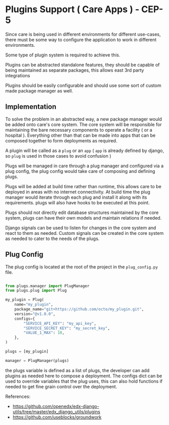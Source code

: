 # Plugins Support ( Care Apps ) - CEP-5

Since care is being used in different environments for different use-cases, there must be some way to configure the application to work
in different environments.

Some type of plugin system is required to achieve this.

Plugins can be abstracted standalone features, they should be capable of being maintained as separate packages, this allows east 3rd party integrations

Plugins should be easily configurable and should use some sort of custom made package manager as well.

## Implementation

To solve the problem in an abstracted way, a new package manager would be added onto care's core system. The core system
will be responsible for maintaining the bare necessary components to operate a facility ( or a hospital ). Everything other
than that can be made into apps that can be composed together to form deployments as required. 

A plugin will be called as a `plug` or an `app` ( `app` is already defined by django, so `plug` is used in those cases to avoid confusion ) 

Plugs will be managed in care through a plug manager and configured via a plug config, the plug config would take care of composing and defining plugs.  

Plugs will be added at build time rather than runtime, this allows care to be deployed in areas with no internet connectivity. At build time
the plug manager would iterate through each plug and install it along with its requirements. plugs will also have hooks to be executed at this point.

Plugs should not directly edit database structures maintained by the core system, plugs can have their own models and maintain relations if needed. 

Django signals can be used to listen for changes in the core system and react to them as needed. Custom signals can be created in the core system as needed 
to cater to the needs of the plugs.

## Plug Config

The plug config is located at the root of the project in the `plug_config.py` file.  

```python

from plugs.manager import PlugManager
from plugs.plug import Plug

my_plugin = Plug(
    name="my_plugin",
    package_name="git+https://github.com/octo/my_plugin.git",
    version="@v1.0.0",
    configs={
        "SERVICE_API_KEY": "my_api_key",
        "SERVICE_SECRET_KEY": "my_secret_key",
        "VALUE_1_MAX": 10,
    },
)

plugs = [my_plugin]

manager = PlugManager(plugs)
```

the plugs variable is defined as a list of plugs, the developer can add plugins as needed here to compose a deployment. The configs dict 
can be used to override variables that the plug uses, this can also hold functions if needed to get fine grain control over the deployment.


References: 
- https://github.com/openedx/edx-django-utils/tree/master/edx_django_utils/plugins
- https://github.com/useblocks/groundwork
